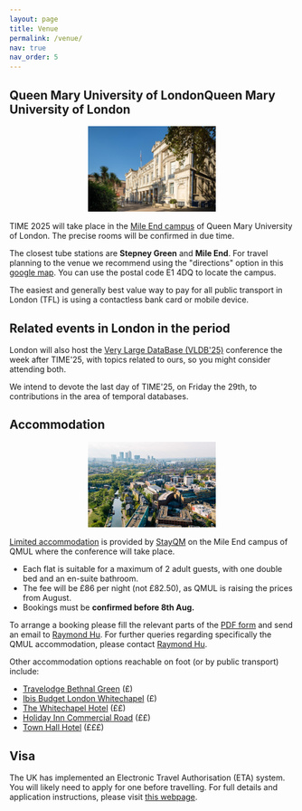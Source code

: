 ```yaml
---
layout: page
title: Venue
permalink: /venue/
nav: true
nav_order: 5
---
```


## Queen Mary University of LondonQueen Mary University of London

<p style="text-align: center"><img src="../assets/img/qb.jpg" width="45%"></p>

TIME 2025 will take place in the [Mile End campus](https://www.qmul.ac.uk/about/howtofindus/mileend/index.html) of Queen Mary University of London. The precise rooms will be confirmed in due time.

<!--- All the talks will take place in **Peston Lecture Theatre** at the New Graduate Centre - building n.18 in this [campus map](https://assets.qmul.ac.uk/docs/about/26065.pdf). --->

The closest tube stations are **Stepney Green** and **Mile End**. For travel planning to the venue we recommend using the "directions" option in this [google map](https://maps.app.goo.gl/UdAfrhAvDUUkefqS6). You can use the postal code E1 4DQ to locate the campus. 

The easiest and generally best value way to pay for all public transport in London (TFL) is using a contactless bank card or mobile device.


## Related events in London in the period

London will also host the [Very Large DataBase (VLDB'25)](https://vldb.org/2025/) conference the week after TIME'25, with topics related to ours, so you might consider attending both. 

We intend to devote the last day of TIME'25, on Friday the 29th, to contributions in the area of temporal databases.


## Accommodation

<p style="text-align: center"><img src="../assets/img/qm.jpg" width="45%"></p>


[Limited accommodation](https://www.qmul.ac.uk/residences/college/academicflats/) is provided by [StayQM](https://www.qmaccommodation.co.uk/) on  the Mile End campus of QMUL where the
conference will take place. 

- Each flat is suitable for a maximum of 2 adult guests, with one double bed and an en-suite bathroom. 
- The fee will be £86 per night (not £82.50), as QMUL is raising the prices from August.
- Bookings must be **confirmed before 8th Aug.**

To arrange a booking please fill the relevant parts of the [PDF form](https://www.qmul.ac.uk/residences/media/accommodation-services/college/documents/Academic-Lets-Booking-Policy-&-Form-2024.pdf) and send an email to [Raymond Hu](mailto:r.hu@qmul.ac.uk). For further queries regarding specifically the QMUL accommodation, please contact [Raymond Hu](mailto:r.hu@qmul.ac.uk).



Other accommodation options reachable on foot (or by public transport) include:
- [Travelodge Bethnal Green](https://www.travelodge.co.uk/hotels/571/London-Bethnal-Green-hotel) (£)
- [Ibis Budget London Whitechapel](https://all.accor.com/hotel/8033/index.en.shtml?utm_term=mar&gclid=CjwKCAjwp8--BhBREiwAj7og1yhfYyrFg5RyVt6dWaiEb2Q5ptX-ikiNHziv6oNthNDLwY3fREafkRoCdncQAvD_BwE&utm_campaign=ppc-ibb-mar-goo-uk-en-uk_ai-mix-sear&utm_medium=cpc&utm_content=uk-en-GB-V2352&utm_source=google) (£)
- [The Whitechapel Hotel](https://thewhitechapelhotel.com/) (££)
- [Holiday Inn Commercial Road](https://holidayinn.reservationscenter.com/hotel/holiday-inn-london-whitechapel-an-ihg-hotel-5-cavell-street-london?modal&gad_source=1&gclid=CjwKCAjwp8--BhBREiwAj7og14LC7fLi7-2nk7kW2BJTy9bA60hOTe0X0MoHWMX6BXQxH1ngMqb5RRoCRzoQAvD_BwE) (££)
- [Town Hall Hotel](https://www.townhallhotel.com/home) (£££)

## Visa

The UK has implemented an Electronic Travel Authorisation (ETA) system. You will likely need to apply for one before travelling. For full details and application instructions, please visit [this webpage](https://www.gov.uk/eta).

